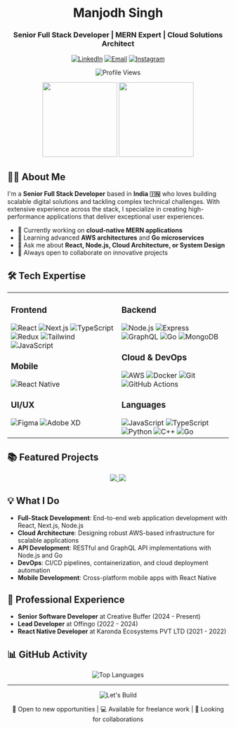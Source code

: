 <div align="center">
  
# Manjodh Singh

### Senior Full Stack Developer | MERN Expert | Cloud Solutions Architect

<p>
  <a href="https://linkedin.com/in/manjodh-singh-saran-48a29a169"><img src="https://img.shields.io/badge/LinkedIn-0077B5?style=for-the-badge&logo=linkedin&logoColor=white" alt="LinkedIn"/></a>
  <a href="mailto:manjodhsaran1@gmail.com"><img src="https://img.shields.io/badge/Email-D14836?style=for-the-badge&logo=gmail&logoColor=white" alt="Email"/></a>
  <a href="https://instagram.com/manjodhsaran"><img src="https://img.shields.io/badge/Instagram-E4405F?style=for-the-badge&logo=instagram&logoColor=white" alt="Instagram"/></a>
</p>

<img src="https://komarev.com/ghpvc/?username=manjodhsaran&label=Profile%20Views&color=0e75b6&style=flat" alt="Profile Views"/>

<p>
  <img src="https://github-readme-stats.vercel.app/api?username=manjodhsaran&show_icons=true&theme=tokyonight&count_private=true&hide_border=true" height="170" />
  <img src="https://github-readme-streak-stats.herokuapp.com/?user=manjodhsaran&theme=tokyonight&hide_border=true" height="170" />
</p>

</div>

## 👨‍💻 About Me

I'm a **Senior Full Stack Developer** based in **India 🇮🇳** who loves building scalable digital solutions and tackling complex technical challenges. With extensive experience across the stack, I specialize in creating high-performance applications that deliver exceptional user experiences.

- 🔭 Currently working on **cloud-native MERN applications**
- 🌱 Learning advanced **AWS architectures** and **Go microservices**
- 💬 Ask me about **React, Node.js, Cloud Architecture, or System Design**
- 🚀 Always open to collaborate on innovative projects

## 🛠️ Tech Expertise

<table>
  <tr>
    <td valign="top" width="50%">
      <h3>Frontend</h3>
      <div>
        <img src="https://img.shields.io/badge/React-61DAFB?style=for-the-badge&logo=react&logoColor=black" alt="React"/>
        <img src="https://img.shields.io/badge/Next.js-000000?style=for-the-badge&logo=next.js&logoColor=white" alt="Next.js"/>
        <img src="https://img.shields.io/badge/TypeScript-3178C6?style=for-the-badge&logo=typescript&logoColor=white" alt="TypeScript"/>
        <img src="https://img.shields.io/badge/Redux-764ABC?style=for-the-badge&logo=redux&logoColor=white" alt="Redux"/>
        <img src="https://img.shields.io/badge/Tailwind_CSS-38B2AC?style=for-the-badge&logo=tailwind-css&logoColor=white" alt="Tailwind"/>
        <img src="https://img.shields.io/badge/JavaScript-F7DF1E?style=for-the-badge&logo=javascript&logoColor=black" alt="JavaScript"/>
      </div>
      <h3>Mobile</h3>
      <div>
        <img src="https://img.shields.io/badge/React_Native-20232A?style=for-the-badge&logo=react&logoColor=61DAFB" alt="React Native"/>
      </div>
      <h3>UI/UX</h3>
      <div>
        <img src="https://img.shields.io/badge/Figma-F24E1E?style=for-the-badge&logo=figma&logoColor=white" alt="Figma"/>
        <img src="https://img.shields.io/badge/Adobe_XD-FF61F6?style=for-the-badge&logo=adobe-xd&logoColor=white" alt="Adobe XD"/>
      </div>
    </td>
    <td valign="top" width="50%">
      <h3>Backend</h3>
      <div>
        <img src="https://img.shields.io/badge/Node.js-339933?style=for-the-badge&logo=node.js&logoColor=white" alt="Node.js"/>
        <img src="https://img.shields.io/badge/Express-000000?style=for-the-badge&logo=express&logoColor=white" alt="Express"/>
        <img src="https://img.shields.io/badge/GraphQL-E10098?style=for-the-badge&logo=graphql&logoColor=white" alt="GraphQL"/>
        <img src="https://img.shields.io/badge/Go-00ADD8?style=for-the-badge&logo=go&logoColor=white" alt="Go"/>
        <img src="https://img.shields.io/badge/MongoDB-47A248?style=for-the-badge&logo=mongodb&logoColor=white" alt="MongoDB"/>
      </div>
      <h3>Cloud & DevOps</h3>
      <div>
        <img src="https://img.shields.io/badge/AWS-232F3E?style=for-the-badge&logo=amazon-aws&logoColor=white" alt="AWS"/>
        <img src="https://img.shields.io/badge/Docker-2496ED?style=for-the-badge&logo=docker&logoColor=white" alt="Docker"/>
        <img src="https://img.shields.io/badge/Git-F05032?style=for-the-badge&logo=git&logoColor=white" alt="Git"/>
        <img src="https://img.shields.io/badge/GitHub_Actions-2088FF?style=for-the-badge&logo=github-actions&logoColor=white" alt="GitHub Actions"/>
      </div>
      <h3>Languages</h3>
      <div>
        <img src="https://img.shields.io/badge/JavaScript-F7DF1E?style=for-the-badge&logo=javascript&logoColor=black" alt="JavaScript"/>
        <img src="https://img.shields.io/badge/TypeScript-3178C6?style=for-the-badge&logo=typescript&logoColor=white" alt="TypeScript"/>
        <img src="https://img.shields.io/badge/Python-3776AB?style=for-the-badge&logo=python&logoColor=white" alt="Python"/>
        <img src="https://img.shields.io/badge/C++-00599C?style=for-the-badge&logo=cplusplus&logoColor=white" alt="C++"/>
        <img src="https://img.shields.io/badge/Go-00ADD8?style=for-the-badge&logo=go&logoColor=white" alt="Go"/>
      </div>
    </td>
  </tr>
</table>

## 📚 Featured Projects

<div align="center">
<a href="https://github.com/manjodhsaran/project-name">
  <img src="https://github-readme-stats.vercel.app/api/pin/?username=manjodhsaran&repo=your-repo-name&theme=tokyonight&hide_border=true" />
</a>
<a href="https://github.com/manjodhsaran/project-name">
  <img src="https://github-readme-stats.vercel.app/api/pin/?username=manjodhsaran&repo=your-repo-name&theme=tokyonight&hide_border=true" />
</a>
</div>

## 💡 What I Do

- **Full-Stack Development**: End-to-end web application development with React, Next.js, Node.js
- **Cloud Architecture**: Designing robust AWS-based infrastructure for scalable applications
- **API Development**: RESTful and GraphQL API implementations with Node.js and Go
- **DevOps**: CI/CD pipelines, containerization, and cloud deployment automation
- **Mobile Development**: Cross-platform mobile apps with React Native

## 🌟 Professional Experience

- **Senior Software Developer** at Creative Buffer (2024 - Present)
- **Lead Developer** at Offingo (2022 - 2024)
- **React Native Developer** at Karonda Ecosystems PVT LTD (2021 - 2022)

## 📊 GitHub Activity

<div align="center">
  <img src="https://github-readme-stats.vercel.app/api/top-langs/?username=manjodhsaran&layout=compact&theme=tokyonight&hide_border=true" alt="Top Languages" />
</div>

---

<div align="center">
  <img src="https://img.shields.io/badge/Let's_build_something_amazing_together!-FF5722?style=for-the-badge" alt="Let's Build" />
  
  💼 Open to new opportunities | 💻 Available for freelance work | 🤝 Looking for collaborations
</div>
